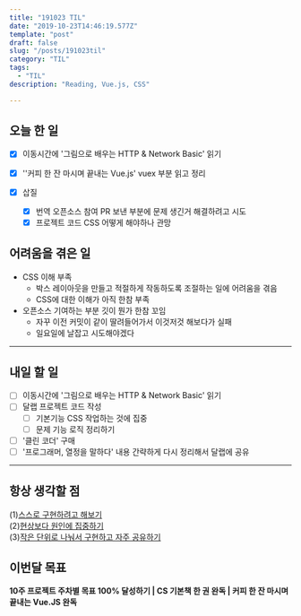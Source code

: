 ```yaml
---
title: "191023 TIL"
date: "2019-10-23T14:46:19.577Z"
template: "post"
draft: false
slug: "/posts/191023til"
category: "TIL"
tags:
  - "TIL"
description: "Reading, Vue.js, CSS"

---
```


## 오늘 한 일

- [x] 이동시간에 '그림으로 배우는 HTTP & Network Basic' 읽기

- [x] ''커피 한 잔 마시며 끝내는 Vue.js' vuex 부분 읽고 정리
- [x] 삽질
  - [x] 번역 오픈소스 참여 PR 보낸 부분에 문제 생긴거 해결하려고 시도
  - [x] 프로젝트 코드 CSS 어떻게 해야하나 관망

## 어려움을 겪은 일

- CSS 이해 부족
  - 박스 레이아웃을 만들고 적절하게 작동하도록 조절하는 일에 어려움을 겪음
  - CSS에 대한 이해가 아직 한참 부족
- 오픈소스 기여하는 부분 깃이 뭔가 한참 꼬임
  - 자꾸 이전 커밋이 같이 딸려들어가서 이것저것 해보다가 실패
  - 일요일에 날잡고 시도해야겠다

---

## 내일 할 일

- [ ] 이동시간에 '그림으로 배우는 HTTP & Network Basic' 읽기
- [ ] 달랩 프로젝트 코드 작성
  - [ ] 기본기능 CSS 작업하는 것에 집중
  - [ ] 문제 기능 로직 정리하기
- [ ] '클린 코더' 구매
- [ ] '프로그래머, 열정을 말하다' 내용 간략하게 다시 정리해서 달랩에 공유

------



## 항상 생각할 점

(1)<u>스스로 구현하려고 해보기</u> <br>(2)<u>현상보다 원인에 집중하기</u> <br>(3)<u>작은 단위로 나눠서 구현하고 자주 공유하기</u>



## 이번달 목표

**10주 프로젝트 주차별 목표 100% 달성하기 | CS 기본책 한 권 완독 | 커피 한 잔 마시며 끝내는 Vue.JS 완독**

